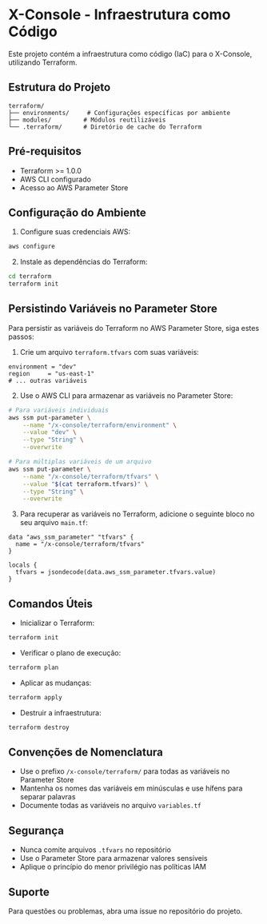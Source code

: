 # X-Console - Infraestrutura como Código

Este projeto contém a infraestrutura como código (IaC) para o X-Console, utilizando Terraform.

## Estrutura do Projeto

```
terraform/
├── environments/     # Configurações específicas por ambiente
├── modules/         # Módulos reutilizáveis
└── .terraform/      # Diretório de cache do Terraform
```

## Pré-requisitos

- Terraform >= 1.0.0
- AWS CLI configurado
- Acesso ao AWS Parameter Store

## Configuração do Ambiente

1. Configure suas credenciais AWS:
```bash
aws configure
```

2. Instale as dependências do Terraform:
```bash
cd terraform
terraform init
```

## Persistindo Variáveis no Parameter Store

Para persistir as variáveis do Terraform no AWS Parameter Store, siga estes passos:

1. Crie um arquivo `terraform.tfvars` com suas variáveis:
```hcl
environment = "dev"
region     = "us-east-1"
# ... outras variáveis
```

2. Use o AWS CLI para armazenar as variáveis no Parameter Store:
```bash
# Para variáveis individuais
aws ssm put-parameter \
    --name "/x-console/terraform/environment" \
    --value "dev" \
    --type "String" \
    --overwrite

# Para múltiplas variáveis de um arquivo
aws ssm put-parameter \
    --name "/x-console/terraform/tfvars" \
    --value "$(cat terraform.tfvars)" \
    --type "String" \
    --overwrite
```

3. Para recuperar as variáveis no Terraform, adicione o seguinte bloco no seu arquivo `main.tf`:
```hcl
data "aws_ssm_parameter" "tfvars" {
  name = "/x-console/terraform/tfvars"
}

locals {
  tfvars = jsondecode(data.aws_ssm_parameter.tfvars.value)
}
```

## Comandos Úteis

- Inicializar o Terraform:
```bash
terraform init
```

- Verificar o plano de execução:
```bash
terraform plan
```

- Aplicar as mudanças:
```bash
terraform apply
```

- Destruir a infraestrutura:
```bash
terraform destroy
```

## Convenções de Nomenclatura

- Use o prefixo `/x-console/terraform/` para todas as variáveis no Parameter Store
- Mantenha os nomes das variáveis em minúsculas e use hífens para separar palavras
- Documente todas as variáveis no arquivo `variables.tf`

## Segurança

- Nunca comite arquivos `.tfvars` no repositório
- Use o Parameter Store para armazenar valores sensíveis
- Aplique o princípio do menor privilégio nas políticas IAM

## Suporte

Para questões ou problemas, abra uma issue no repositório do projeto. 